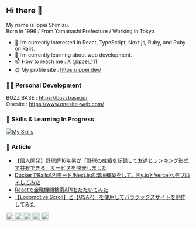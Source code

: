 ## Hi there 👋

My name is Ippei Shimizu.  
Born in 1996 / From Yamanashi Prefecture / Working in Tokyo

- 🔭 I’m currently interested in React, TypeScript, Next.js, Ruby, and Ruby on Rails.
- 🌱 I’m currently learning about web development.
- 📫 How to reach me : [X @ippei_111](https://twitter.com/ippei_111)
- 🌞 My profile site : https://ippei.dev/

### 🧑‍💻 Personal Development
BUZZ BASE : https://buzzbase.jp/  
Onesite : https://www.onesite-web.com/

### 💫 Skills & Learning In Progress

[![My Skills](https://skillicons.dev/icons?i=html,css,scss,tailwind,js,react,ts,nextjs,jquery,ruby,rails,wordpress,docker,vscode,ai,ps)](https://skillicons.dev)

### 📝 Article

- [【個人開発】野球歴16年男が「野球の成績を記録して友達とランキング形式で共有できる」サービスを開発しました](https://qiita.com/ippei_jp/items/c3a10d7e3142723fae30)
- [DockerでRailsAPIモード/Next.jsの環境構築をして、Fly.ioとVercelへデプロイしてみた](https://qiita.com/ippei_jp/items/1163a40a86d07fa691b2)
- [Reactで金融機関検索APIをたたいてみた](https://zenn.dev/ippe/articles/3e3a86d32b271a)
- [【Locomotive Scroll】と【GSAP】 を使用してパララックスサイトを制作してみた](https://www.onesite-web.com/blogs/locomotive-scroll-parallax)

<p align="left">
  <a href="http://qiita.com/ippei_jp">
    <img height="20" src="https://qiita-badge.apiapi.app/s/ippei_jp/contributions.svg" />
  </a>
  <a href="http://qiita.com/ippei_jp">
    <img height="20" src="https://qiita-badge.apiapi.app/s/ippei_jp/posts.svg" />
  </a>
  <a href="https://zenn.dev/ippe">
    <img height="20" src="https://badgen.org/img/zenn/ippe/likes?style=plastic" alt="Likes" />
  </a>
  <a href="https://zenn.dev/ippe">
    <img height="20" src="https://badgen.org/img/zenn/ippe/followers?style=plastic" alt="Followers" />
  </a>
  <a href="https://zenn.dev/ippe">
    <img height="20" src="https://badgen.org/img/zenn/ippe/articles?style=plastic" alt="Articles" />
  </a>
</p>
